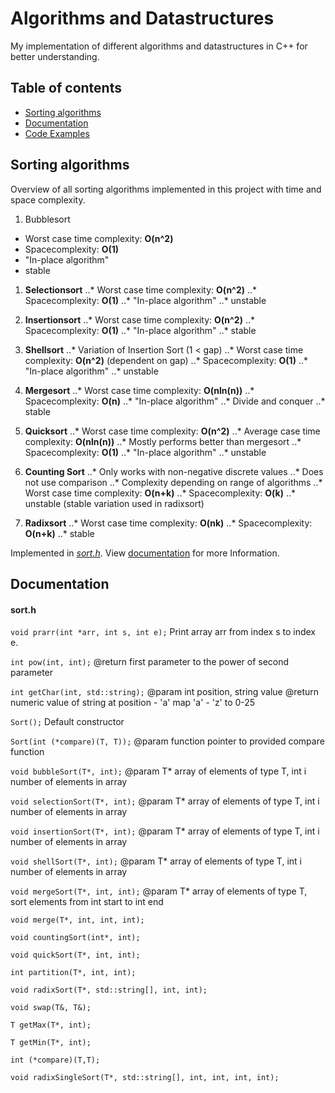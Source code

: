 # Algorithms and Datastructures
My implementation of different algorithms and datastructures in C++ for better understanding.

## Table of contents
* [Sorting algorithms](#sorting-algorithms)
* [Documentation](#documentation)
* [Code Examples](#code-examples)

## Sorting algorithms
Overview of all sorting algorithms implemented in this project with time and space complexity.

1. Bubblesort
 * Worst case time complexity: **O(n^2)**
 * Spacecomplexity: **O(1)**
 * "In-place algorithm"
 * stable

1. **Selectionsort**
..* Worst case time complexity: **O(n^2)**
..* Spacecomplexity: **O(1)**
..* "In-place algorithm"
..* unstable

1. **Insertionsort**
..* Worst case time complexity: **O(n^2)**
..* Spacecomplexity: **O(1)**
..* "In-place algorithm"
..* stable

1. **Shellsort**
..* Variation of Insertion Sort (1 < gap)
..* Worst case time complexity: **O(n^2)** (dependent on gap)
..* Spacecomplexity: **O(1)**
..* "In-place algorithm"
..* unstable

1. **Mergesort**
..* Worst case time complexity: **O(nln(n))**
..* Spacecomplexity: **O(n)**
..* "In-place algorithm"
..* Divide and conquer
..* stable

1. **Quicksort**
..* Worst case time complexity: **O(n^2)**
..* Average case time complexity: **O(nln(n))**
..* Mostly performs better than mergesort
..* Spacecomplexity: **O(1)**
..* "In-place algorithm"
..* unstable

1. **Counting Sort**
..* Only works with non-negative discrete values
..* Does not use comparison
..* Complexity depending on range of algorithms
..* Worst case time complexity: **O(n+k)**
..* Spacecomplexity: **O(k)**
..* unstable (stable variation used in radixsort)

1. **Radixsort**
..* Worst case time complexity: **O(nk)**
..* Spacecomplexity: **O(n+k)**
..* stable

Implemented in [_sort.h_](include/sort.h). View [documentation](#documentation) for more Information.

## Documentation

#### sort.h

`void prarr(int *arr, int s, int e);`
Print array arr from index s to index e.

`int pow(int, int);`
@return first parameter to the power of second parameter

`int getChar(int, std::string);`
@param int position, string value
@return numeric value of string at position - 'a'
map 'a' - 'z' to 0-25

`Sort();`
Default constructor

`Sort(int (*compare)(T, T));`
@param function pointer to provided compare function

`void bubbleSort(T*, int);`
@param T* array of elements of type T, int i number of elements in array

`void selectionSort(T*, int);`
@param T* array of elements of type T, int i number of elements in array

`void insertionSort(T*, int);`
@param T* array of elements of type T, int i number of elements in array

`void shellSort(T*, int);`
@param T* array of elements of type T, int i number of elements in array

`void mergeSort(T*, int, int);`
@param T* array of elements of type T, sort elements from int start to int end

`void merge(T*, int, int, int);`

`void countingSort(int*, int);`

`void quickSort(T*, int, int);`

`int partition(T*, int, int);`

`void radixSort(T*, std::string[], int, int);`

`void swap(T&, T&);`

`T getMax(T*, int);`

`T getMin(T*, int);`

`int (*compare)(T,T);`  

`void radixSingleSort(T*, std::string[], int, int, int, int);`
